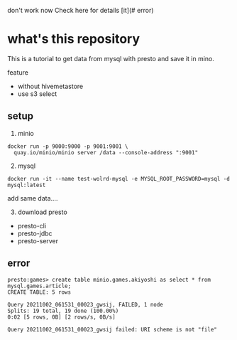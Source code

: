don't work now
Check here for details [it](# error)
# what's this repository

This is a tutorial to get data from mysql with presto and save it in mino.


feature
- without hivemetastore 
- use s3 select


## setup

1. minio
```
docker run -p 9000:9000 -p 9001:9001 \
  quay.io/minio/minio server /data --console-address ":9001" 
```


2. mysql

```
docker run -it --name test-wolrd-mysql -e MYSQL_ROOT_PASSWORD=mysql -d mysql:latest
```

add same data....


3. download presto

- presto-cli
- presto-jdbc
- presto-server

## error

```
presto:games> create table minio.games.akiyoshi as select * from mysql.games.article;
CREATE TABLE: 5 rows

Query 20211002_061531_00023_gwsij, FAILED, 1 node
Splits: 19 total, 19 done (100.00%)
0:02 [5 rows, 0B] [2 rows/s, 0B/s]

Query 20211002_061531_00023_gwsij failed: URI scheme is not "file"

```
